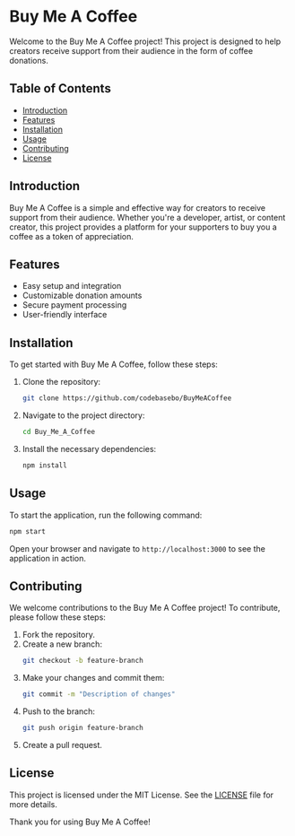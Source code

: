 # Buy Me A Coffee

Welcome to the Buy Me A Coffee project! This project is designed to help creators receive support from their audience in the form of coffee donations.

## Table of Contents

- [Introduction](#introduction)
- [Features](#features)
- [Installation](#installation)
- [Usage](#usage)
- [Contributing](#contributing)
- [License](#license)

## Introduction

Buy Me A Coffee is a simple and effective way for creators to receive support from their audience. Whether you're a developer, artist, or content creator, this project provides a platform for your supporters to buy you a coffee as a token of appreciation.

## Features

- Easy setup and integration
- Customizable donation amounts
- Secure payment processing
- User-friendly interface

## Installation

To get started with Buy Me A Coffee, follow these steps:

1. Clone the repository:
    ```bash
    git clone https://github.com/codebasebo/BuyMeACoffee
    ```
2. Navigate to the project directory:
    ```bash
    cd Buy_Me_A_Coffee
    ```
3. Install the necessary dependencies:
    ```bash
    npm install
    ```

## Usage

To start the application, run the following command:
```bash
npm start
```

Open your browser and navigate to `http://localhost:3000` to see the application in action.

## Contributing

We welcome contributions to the Buy Me A Coffee project! To contribute, please follow these steps:

1. Fork the repository.
2. Create a new branch:
    ```bash
    git checkout -b feature-branch
    ```
3. Make your changes and commit them:
    ```bash
    git commit -m "Description of changes"
    ```
4. Push to the branch:
    ```bash
    git push origin feature-branch
    ```
5. Create a pull request.

## License

This project is licensed under the MIT License. See the [LICENSE](LICENSE) file for more details.

Thank you for using Buy Me A Coffee!
